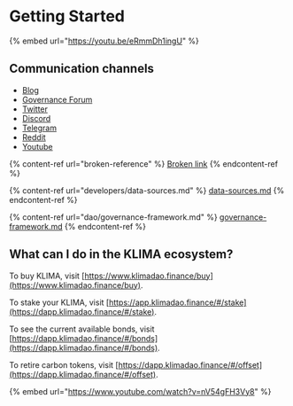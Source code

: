 # Getting Started

{% embed url="https://youtu.be/eRmmDh1ingU" %}

## Communication channels

* [Blog](https://www.klimadao.finance/resources)
* [Governance Forum](https://forum.klimadao.finance/)
* [Twitter](https://twitter.com/klimadao)
* [Discord](https://discord.gg/klimadao)
* [Telegram](https://t.me/KlimaDAO\_Official)
* [Reddit](https://www.reddit.com/r/Klima/)
* [Youtube](https://www.youtube.com/@KlimaDAOfinance)

{% content-ref url="broken-reference" %}
[Broken link](broken-reference)
{% endcontent-ref %}

{% content-ref url="developers/data-sources.md" %}
[data-sources.md](developers/data-sources.md)
{% endcontent-ref %}

{% content-ref url="dao/governance-framework.md" %}
[governance-framework.md](dao/governance-framework.md)
{% endcontent-ref %}

## **What can I do in the KLIMA ecosystem?**

To buy KLIMA, visit [https://www.klimadao.finance/buy](https://www.klimadao.finance/buy).

To stake your KLIMA, visit [https://app.klimadao.finance/#/stake](https://dapp.klimadao.finance/#/stake).

To see the current available bonds, visit [https://dapp.klimadao.finance/#/bonds](https://dapp.klimadao.finance/#/bonds).

To retire carbon tokens, visit [https://dapp.klimadao.finance/#/offset](https://dapp.klimadao.finance/#/offset).

{% embed url="https://www.youtube.com/watch?v=nV54gFH3Vy8" %}

